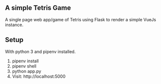 ##  A simple Tetris Game

A single page web app/game of Tetris using Flask to render a simple VueJs instance.


## Setup

With python 3 and pipenv installed.

1. pipenv install
2. pipenv shell
3. python app.py
4. Visit: http://localhost:5000
